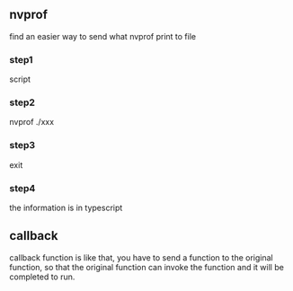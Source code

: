 ##	nvprof

find an easier way to send what nvprof print to file

###	step1

script

###	step2

nvprof ./xxx

###	step3

exit

###	step4

the information is in typescript



##	callback

callback function is like that, you have to send a function to the original function, so that the original function can invoke the function and it will be completed to run.